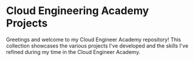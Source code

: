# Cloud Engineering Academy Projects

Greetings and welcome to my Cloud Engineer Academy repository! This collection showcases the various projects I've developed and the skills I've refined during my time in the Cloud Engineer Academy.

